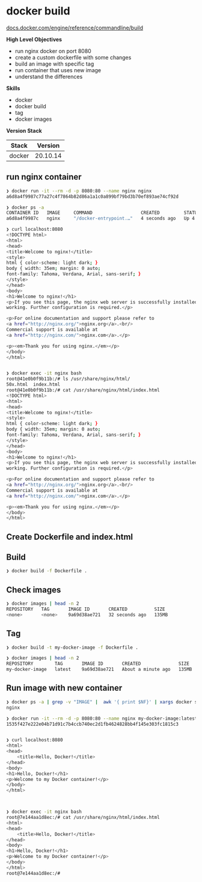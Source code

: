 # docker build

[docs.docker.com/engine/reference/commandline/build](https://docs.docker.com/engine/reference/commandline/build/)

**High Level Objectives**
- run nginx docker on port 8080
- create a custom dockerfile with some changes
- build an image with specific tag
- run container that uses new image
- understand the differences

**Skills**
- docker
- docker build
- tag
- docker images

**Version Stack**

| Stack  | Version   |
|--------|-----------|
| docker | 20.10.14  |

## run nginx container

```bash
❯ docker run -it --rm -d -p 8080:80 --name nginx nginx
a6d8a4f9987c77a27c4f7864b82d86a1a1c0a899bf79bd3b70ef893ae74cf92d

❯ docker ps -a                                        
CONTAINER ID   IMAGE     COMMAND                  CREATED         STATUS         PORTS                  NAMES
a6d8a4f9987c   nginx     "/docker-entrypoint.…"   4 seconds ago   Up 4 seconds   0.0.0.0:8080->80/tcp   nginx

❯ curl localhost:8080                      
<!DOCTYPE html>
<html>
<head>
<title>Welcome to nginx!</title>
<style>
html { color-scheme: light dark; }
body { width: 35em; margin: 0 auto;
font-family: Tahoma, Verdana, Arial, sans-serif; }
</style>
</head>
<body>
<h1>Welcome to nginx!</h1>
<p>If you see this page, the nginx web server is successfully installed and
working. Further configuration is required.</p>

<p>For online documentation and support please refer to
<a href="http://nginx.org/">nginx.org</a>.<br/>
Commercial support is available at
<a href="http://nginx.com/">nginx.com</a>.</p>

<p><em>Thank you for using nginx.</em></p>
</body>
</html>


❯ docker exec -it nginx bash
root@41e0b0f9b11b:/# ls /usr/share/nginx/html/
50x.html  index.html
root@41e0b0f9b11b:/# cat /usr/share/nginx/html/index.html 
<!DOCTYPE html>
<html>
<head>
<title>Welcome to nginx!</title>
<style>
html { color-scheme: light dark; }
body { width: 35em; margin: 0 auto;
font-family: Tahoma, Verdana, Arial, sans-serif; }
</style>
</head>
<body>
<h1>Welcome to nginx!</h1>
<p>If you see this page, the nginx web server is successfully installed and
working. Further configuration is required.</p>

<p>For online documentation and support please refer to
<a href="http://nginx.org/">nginx.org</a>.<br/>
Commercial support is available at
<a href="http://nginx.com/">nginx.com</a>.</p>

<p><em>Thank you for using nginx.</em></p>
</body>
</html>
```

## Create Dockerfile and index.html

## Build

```bash
❯ docker build -f Dockerfile .


```

## Check images


```bash
❯ docker images | head -n 2   
REPOSITORY   TAG       IMAGE ID       CREATED          SIZE
<none>       <none>    9a69d38ae721   32 seconds ago   135MB


```

## Tag 

```bash
❯ docker build -t my-docker-image -f Dockerfile .

❯ docker images | head -n 2                      
REPOSITORY        TAG       IMAGE ID       CREATED              SIZE
my-docker-image   latest    9a69d38ae721   About a minute ago   135MB
```

## Run image with new container

```bash
❯ docker ps -a | grep -v "IMAGE" |  awk '{ print $NF}' | xargs docker stop
nginx

❯ docker run -it --rm -d -p 8080:80 --name nginx my-docker-image:latest   
1535f427e222e04b71d91c7b4ccb740ec2d1fb4624828bb4f145e303fc1815c3


❯ curl localhost:8080
<html>
<head>
    <title>Hello, Docker!</title>
</head>
<body>
<h1>Hello, Docker!</h1>
<p>Welcome to my Docker container!</p>
</body>
</html>



❯ docker exec -it nginx bash                                           
root@7e144aa1d8ec:/# cat /usr/share/nginx/html/index.html 
<html>
<head>
    <title>Hello, Docker!</title>
</head>
<body>
<h1>Hello, Docker!</h1>
<p>Welcome to my Docker container!</p>
</body>
</html>
root@7e144aa1d8ec:/# 

```